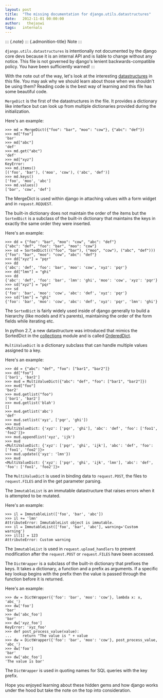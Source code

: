 ```yaml
---
layout: post
title:  "The missing documentation for django.utils.datastructures"
date:   2012-11-01 00:00:00
author:   thejaswi
tags:   internals
---
```


::: {.note}
::: {.admonition-title}
Note
:::

`django.utils.datastructures` is intentionally not documented by the
django core devs because it is an internal API and is liable to change
without any notice. This file is not governed by django\'s lenient
backwards-compatible policy. You have been sufficiently warned!
:::

With the note out of the way, let\'s look at the interesting
[datastructures](https://en.wikipedia.org/wiki/Data_structure) in this
file. You may ask why we should learn about those when we shouldn\'t be
using them? Reading code is the best way of learning and this file has
some beautiful code.

`MergeDict` is the first of the datastructures in the file. It provides
a dictionary like interface but can look up from multiple dictionaries
provided during the initialization.

Here\'s an example:

    >>> md = MergeDict({"foo": "bar", "moo": "cow"}, {"abc": "def"})
    >>> md["foo"]
    'bar'
    >>> md["abc"]
    'def'
    >>> md.get("abc")
    'def'
    >>> md["xyz"]
    KeyError:
    >>> md.items()
    [('foo', 'bar'), ('moo', 'cow'), ('abc', 'def')]
    >>> md.keys()
    ['foo', 'moo', 'abc']
    >>> md.values()
    ['bar', 'cow', 'def']

The MergeDict is used within django in attaching values with a form
widget and in `request.REQUEST`.

The built-in dictionary does not maintain the order of the items but the
`SortedDict` is a subclass of the built-in dictionary that maintains the
keys in exactly the same order they were inserted.

Here\'s an example:

    >>> dd = {"foo": "bar", "moo": "cow", "abc": "def"}
    {"abc": "def", "foo": "bar", "moo": "cow"}
    >>> sd = SortedDict((("foo", "bar"), ("moo", "cow"), ("abc", "def")))
    {"foo": "bar", "moo": "cow", "abc": "def"}
    >>> dd["xyz"] = "pqr"
    >>> dd
    {'abc': 'def', 'foo': 'bar', 'moo': 'cow', 'xyz': 'pqr'}
    >>> dd["lmn"] = "ghi"
    >>> dd
    {'abc': 'def', 'foo': 'bar', 'lmn': 'ghi', 'moo': 'cow', 'xyz': 'pqr'}
    >>> sd["xyz"] = "pqr"
    >>> sd
    {'foo': 'bar', 'moo': 'cow', 'abc': 'def', 'xyz': 'pqr'}
    >>> sd["lmn"] = "ghi"
    {'foo': 'bar', 'moo': 'cow', 'abc': 'def', 'xyz': 'pqr', 'lmn': 'ghi'}

The `SortedDict` is fairly widely used inside of django generally to
build a hierarchy (like models and it\'s parents), maintaining the order
of the form fields while iterating etc.

In python 2.7, a new datastructure was introduced that mimics the
SortedDict in the
[collections](http://docs.python.org/2/library/collections.html) module
and is called
[OrderedDict](http://docs.python.org/2/library/collections.html#collections.OrderedDict).

`MultiValueDict` is a dictionary subclass that can handle multiple
values assigned to a key.

Here\'s an example:

    >>> dd = {"abc": "def", "foo": ["bar1", "bar2"]}
    >>> dd["foo"]
    ['bar1', 'bar2']
    >>> mvd = MultiValueDict({"abc": "def", "foo": ["bar1", "bar2"]})
    >>> mvd["foo"]
    'bar2'
    >>> mvd.getlist("foo")
    ['bar1', 'bar2']
    >>> mvd.getlist('blah')
    []
    >>> mvd.getlist('abc')
    'def'
    >>> mvd.setlist('xyz', ['pqr', 'ghi'])
    >>> mvd
    <MultiValueDict: {'xyz': ['pqr', 'ghi'], 'abc': 'def', 'foo': ['foo1', 'foo2']}>
    >>> mvd.appendlist('xyz', 'ijk')
    >>> mvd
    <MultiValueDict: {'xyz': ['pqr', 'ghi', 'ijk'], 'abc': 'def', 'foo': ['foo1', 'foo2']}>
    >>> mvd.update({'xyz': 'lmn'})
    >>> mvd
    <MultiValueDict: {'xyz': ['pqr', 'ghi', 'ijk', 'lmn'], 'abc': 'def', 'foo': ['foo1', 'foo2']}>

The `MultiValueDict` is used in binding data to `request.POST`, the
files to `request.FILES` and in the get parameter parsing.

The `ImmutableList` is an immutable datastructure that raises errors
when it is attempted to be mutated.

Here\'s an example:

    >>> il = ImmutableList(['foo', 'bar', 'abc'])
    >>> il += 'lmn'
    AttributeError: ImmutableList object is immutable.
    >>> il = ImmutableList(['foo', 'bar', 'abc'], warning='Custom warning')
    >>> il[1] = 123
    AttributeError: Custom warning

The `ImmutableList` is used in `request.upload_handlers` to prevent
modification after the `request.POST` or `request.FILES` have been
accessed.

The `DictWrapper` is a subclass of the built-in dictionary that prefixes
the keys. It takes a dictionary, a function and a prefix as arguments.
If a specific key lookup begins with the prefix then the value is passed
through the function before it is returned.

Here\'s an example:

    >>> dw = DictWrapper({'foo': 'bar', 'moo': 'cow'}, lambda x: x, 'abc_')
    >>> dw['foo']
    'bar'
    >>> dw['abc_foo']
    'bar'
    >>> dw['xyz_foo']
    KeyError: 'xyz_foo'
    >>> def post_process_value(value):
    ...     return "The value is " + value
    >>> dw = DictWrapper({'foo': 'bar', 'moo': 'cow'}, post_process_value, 'abc_')
    >>> dw['foo']
    'bar'
    >>> dw['abc_foo']
    'The value is bar'

The `DictWrapper` is used in quoting names for SQL queries with the key
prefix.

Hope you enjoyed learning about these hidden gems and how django works
under the hood but take the note on the top into consideration.
